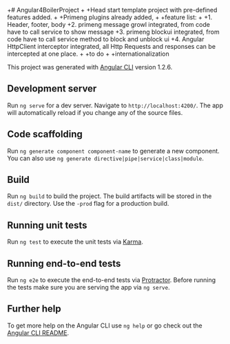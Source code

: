 +# Angular4BoilerProject
 +
 +Head start template project with pre-defined features added.
 +
 +Primeng plugins already added,
 +
 +feature list:
 +
 +1. Header, footer, body
 +2. primeng message growl integrated, from code have to call service to show message
 +3. primeng blockui integrated, from code have to call service method to block and unblock ui
 +4. Angular HttpClient interceptor integrated, all Http Requests and responses can be intercepted at one place.
 +
 +to do
 +
 +internationalization
 
 

This project was generated with [Angular CLI](https://github.com/angular/angular-cli) version 1.2.6.

## Development server

Run `ng serve` for a dev server. Navigate to `http://localhost:4200/`. The app will automatically reload if you change any of the source files.

## Code scaffolding

Run `ng generate component component-name` to generate a new component. You can also use `ng generate directive|pipe|service|class|module`.

## Build

Run `ng build` to build the project. The build artifacts will be stored in the `dist/` directory. Use the `-prod` flag for a production build.

## Running unit tests

Run `ng test` to execute the unit tests via [Karma](https://karma-runner.github.io).

## Running end-to-end tests

Run `ng e2e` to execute the end-to-end tests via [Protractor](http://www.protractortest.org/).
Before running the tests make sure you are serving the app via `ng serve`.

## Further help

To get more help on the Angular CLI use `ng help` or go check out the [Angular CLI README](https://github.com/angular/angular-cli/blob/master/README.md).
